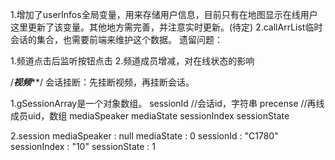 1.增加了userInfos全局变量，用来存储用户信息，目前只有在地图显示在线用户这里更新了该变量。其他地方需完善，并注意实时更新。(待定)
2.callArrList临时会话的集合，也需要前端来维护这个数据。
遗留问题：

1.频道点击后监听按钮点击
2.频道成员增减，对在线状态的影响

/***视频*****/
会话挂断：先挂断视频，再挂断会话。

1.gSessionArray是一个对象数组。
	sessionId	//会话id，字符串
	precense	//再线成员uid，数组
	mediaSpeaker
	mediaState
	sessionIndex
	sessionState
	
2.session
	mediaSpeaker
	:
	null
	mediaState
	:
	0
	sessionId
	:
	"C1780"
	sessionIndex
	:
	"10"
	sessionState
	:
	1